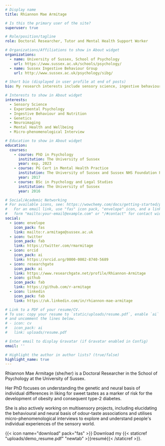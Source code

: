 ```yaml
---
# Display name
title: Rhiannon Mae Armitage 

# Is this the primary user of the site?
superuser: true

# Role/position/tagline
role: Doctoral Researcher, Tutor and Mental Health Support Worker 

# Organizations/Affiliations to show in About widget
organizations:
  - name: University of Sussex, School of Psychology
    url: https://www.sussex.ac.uk/schools/psychology/
  - name: Sussex Ingestive Behaviour Group
    url: http://www.sussex.ac.uk/psychology/sibg/

# Short bio (displayed in user profile at end of posts)
bio: My research interests include sensory science, ingestive behaviour and healthly living.

# Interests to show in About widget
interests:
  - Sensory Science  
  - Experimental Psychology 
  - Ingestive Behaviour and Nutrition 
  - Genetics 
  - Neuroimaging 
  - Mental Health and Wellbeing 
  - Micro-phenomenological Interview

# Education to show in About widget
education:
  courses:
    - course: PhD in Psychology 
      institution: The University of Sussex
      year: exp, 2023   
    - course: PG Cert in Mental Health Practice 
      institution: The University of Sussex and Sussex NHS Foundation Partnership Trust 
      year: 2017
    - course: BSc in Psychology and Legal Studies 
      institution: The University of Sussex
      year: 2016

# Social/Academic Networking
# For available icons, see: https://wowchemy.com/docs/getting-started/page-builder/#icons
#   For an email link, use "fas" icon pack, "envelope" icon, and a link in the
#   form "mailto:your-email@example.com" or "/#contact" for contact widget.
social:
  - icon: envelope
    icon_pack: fas
    link: mailto:r.armitage@sussex.ac.uk
  - icon: twitter
    icon_pack: fab
    link: https://twitter.com/rmarmitage
  - icon: orcid
    icon_pack: ai
    link: https://orcid.org/0000-0002-8740-5689
  - icon: researchgate
    icon_pack: ai
    link: https://www.researchgate.net/profile/Rhiannon-Armitage
  - icon: github
    icon_pack: fab
    link: https://github.com/r-armitage
  - icon: linkedin
    icon_pack: fab
    link: https://uk.linkedin.com/in/rhiannon-mae-armitage

# Link to a PDF of your resume/CV.
# To use: copy your resume to `static/uploads/resume.pdf`, enable `ai` icons in `params.toml`,
# and uncomment the lines below.
# - icon: cv
#   icon_pack: ai
#   link: uploads/resume.pdf

# Enter email to display Gravatar (if Gravatar enabled in Config)
email: ''

# Highlight the author in author lists? (true/false)
highlight_name: true
---
```


Rhiannon Mae Armitage (she/her) is a Doctoral Researcher in the School of Psychology at the University of Sussex.

Her PhD focuses on understanding the genetic and neural basis of individual differences in liking for sweet tastes as a marker of risk for the development of obesity and consequent type-2 diabetes.

She is also actively working on multisensory projects, including elucidating the behavioural and neural basis of odour-taste associations and utilises micro-phenomenological interviews to explore and understand people's individual experiences of the sensory world. 

{{< icon name="download" pack="fas" >}} Download my {{< staticref "uploads/demo_resume.pdf" "newtab" >}}resumé{{< /staticref >}}.
